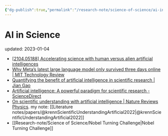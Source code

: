 ```yaml
---
{"dg-publish":true,"permalink":"/research-note/science-of-science/ai-in-science/","dgPassFrontmatter":true}
---
```



# AI in Science
updated: 2023-01-04

 - [[2104.05188] Accelerating science with human versus alien artificial intelligences](https://arxiv.org/abs/2104.05188)
 - [Why Meta’s latest large language model only survived three days online | MIT Technology Review](https://www.technologyreview.com/2022/11/18/1063487/meta-large-language-model-ai-only-survived-three-days-gpt-3-science/)
- [Quantifying the benefit of artificial intelligence in scientific research | Jian Gao](https://jianxgao.com/publication/gao-2022-ai/)
- [Artificial intelligence: A powerful paradigm for scientific research - ScienceDirect](https://www.sciencedirect.com/science/article/pii/S2666675821001041)
- [On scientific understanding with artificial intelligence | Nature Reviews Physics](https://www.nature.com/articles/s42254-022-00518-3). my note: [[Literature notes/papers/@krennScientificUnderstandingArtificial2022\|@krennScientificUnderstandingArtificial2022]]
- [[Research-note/Science of Science/Nobel Turning Challenge\|Nobel Turning Challenge]]